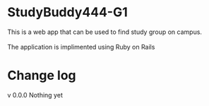 # StudyBuddy444-G1
This is a web app that can be used to find study group on campus. \
\
The application is implimented using Ruby on Rails

# Change log
v 0.0.0 Nothing yet
